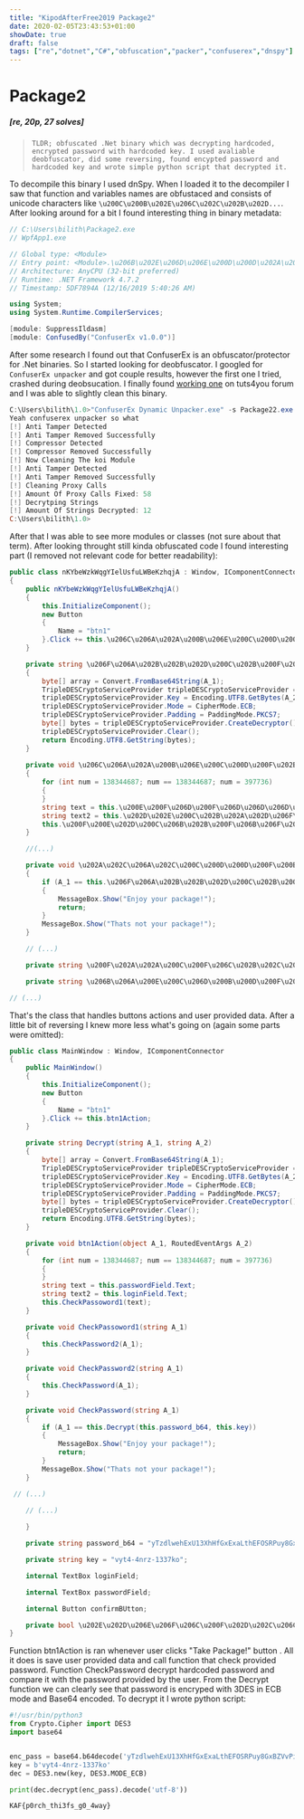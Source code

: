 ```yaml
---
title: "KipodAfterFree2019 Package2"
date: 2020-02-05T23:43:53+01:00
showDate: true
draft: false
tags: ["re","dotnet","C#","obfuscation","packer","confuserex","dnspy"]
---
```


Package2
===
##### [re, 20p, 27 solves]
> ```TLDR; obfuscated .Net binary which was decrypting hardcoded, encrypted password with hardcoded key. I used avaliable deobfuscator, did some reversing, found encypted password and hardcoded key and wrote simple python script that decrypted it.```

To decompile this binary I used dnSpy. When I loaded it to the decompiler I saw that function and variables names are obfustaced and consists of unicode characters like `\u200C\u200B\u202E\u206C\u202C\u202B\u202D...`. After looking around for a bit I found interesting thing in binary metadata:

```c#
// C:\Users\bilith\Package2.exe
// WpfApp1.exe

// Global type: <Module>
// Entry point: <Module>.\u206B\u202E\u206D\u206E\u200D\u200D\u202A\u202D\u202A\u200C\u206F\u206B\u206A\u202A\u206C\u206B\u206B\u200D\u202A\u200C\u200C\u206D\u200B\u206C\u202C\u206D\u206E\u206D\u202A\u202B\u202E\u200B\u206A\u200C\u200B\u200B\u202D\u200D\u206E\u202A\u202E
// Architecture: AnyCPU (32-bit preferred)
// Runtime: .NET Framework 4.7.2
// Timestamp: 5DF7894A (12/16/2019 5:40:26 AM)

using System;
using System.Runtime.CompilerServices;

[module: SuppressIldasm]
[module: ConfusedBy("ConfuserEx v1.0.0")]
```

After some research I found out that ConfuserEx is an obfuscator/protector for .Net binaries. So I started looking for deobfuscator. I googled for `ConfuserEx unpacker` and got couple results, however the first one I tried, crashed during deobsucation. I finally found [working one](https://github.com/XenocodeRCE/ConfuserEx-Unpacker) on tuts4you forum and I was able to slightly clean this binary.

```powershell
C:\Users\bilith\1.0>"ConfuserEx Dynamic Unpacker.exe" -s Package22.exe
Yeah confuserex unpacker so what
[!] Anti Tamper Detected
[!] Anti Tamper Removed Successfully
[!] Compressor Detected
[!] Compressor Removed Successfully
[!] Now Cleaning The koi Module
[!] Anti Tamper Detected
[!] Anti Tamper Removed Successfully
[!] Cleaning Proxy Calls
[!] Amount Of Proxy Calls Fixed: 58
[!] Decrytping Strings
[!] Amount Of Strings Decrypted: 12
C:\Users\bilith\1.0>
```

After that I was able to see more modules or classes (not sure about that term). After looking throught still kinda obfuscated code I found interesting part (I removed not relevant code for better readability):

```c#
public class nKYbeWzkWqgYIelUsfuLWBeKzhqjA : Window, IComponentConnector
{
	public nKYbeWzkWqgYIelUsfuLWBeKzhqjA()
	{
		this.InitializeComponent();
		new Button
		{
			Name = "btn1"
		}.Click += this.\u206C\u206A\u202A\u200B\u206E\u200C\u200D\u200F\u202B\u202D\u200F\u202E\u206C\u206D\u206C\u200C\u202C\u206D\u200D\u206B\u200B\u200B\u200D\u200B\u202A\u202D\u200B\u202E\u200F\u200E\u202C\u202A\u206D\u206E\u202A\u206D\u202D\u206B\u206F\u202C\u202E;
	}

	private string \u206F\u206A\u202B\u202B\u202D\u200C\u202B\u200F\u202E\u200D\u200D\u206D\u200C\u206B\u202D\u202E\u206E\u206F\u206D\u202A\u202B\u200F\u206F\u206F\u200F\u200E\u206F\u206A\u206E\u202A\u200C\u202D\u202B\u202B\u202C\u206A\u200D\u200B\u202A\u202A\u202E(string A_1, string A_2)
	{
		byte[] array = Convert.FromBase64String(A_1);
		TripleDESCryptoServiceProvider tripleDESCryptoServiceProvider = new TripleDESCryptoServiceProvider();
		tripleDESCryptoServiceProvider.Key = Encoding.UTF8.GetBytes(A_2);
		tripleDESCryptoServiceProvider.Mode = CipherMode.ECB;
		tripleDESCryptoServiceProvider.Padding = PaddingMode.PKCS7;
		byte[] bytes = tripleDESCryptoServiceProvider.CreateDecryptor().TransformFinalBlock(array, 0, array.Length);
		tripleDESCryptoServiceProvider.Clear();
		return Encoding.UTF8.GetString(bytes);
	}
 
	private void \u206C\u206A\u202A\u200B\u206E\u200C\u200D\u200F\u202B\u202D\u200F\u202E\u206C\u206D\u206C\u200C\u202C\u206D\u200D\u206B\u200B\u200B\u200D\u200B\u202A\u202D\u200B\u202E\u200F\u200E\u202C\u202A\u206D\u206E\u202A\u206D\u202D\u206B\u206F\u202C\u202E(object A_1, RoutedEventArgs A_2)
	{
		for (int num = 138344687; num == 138344687; num = 397736)
		{
		}
		string text = this.\u200E\u200F\u206D\u200F\u206D\u206D\u206D\u206F\u200C\u200E\u206A\u202B\u200E\u200E\u206B\u200F\u206A\u206B\u200D\u206F\u200C\u206C\u206E\u200F\u200F\u202C\u202C\u202A\u206A\u200C\u206D\u200D\u206F\u206E\u202E\u200F\u200F\u202A\u202D\u206A\u202E.Text;
		string text2 = this.\u202D\u202E\u200C\u202B\u202A\u202D\u206F\u200B\u206D\u206E\u206F\u202C\u206B\u202E\u200B\u202B\u206D\u200D\u200E\u206E\u206E\u200C\u200B\u206B\u206B\u206B\u200E\u200C\u200D\u202C\u200C\u206A\u202A\u206B\u206A\u206A\u202B\u206A\u200C\u206B\u202E.Text;
		this.\u200F\u200E\u202D\u200C\u206B\u202B\u200F\u206B\u206F\u202A\u202B\u202C\u206B\u200E\u206A\u206B\u200C\u206B\u206A\u200F\u202B\u206E\u206D\u200F\u200C\u202C\u202D\u200B\u202D\u200C\u202A\u202E\u200D\u202A\u206F\u202B\u202D\u200F\u202B\u200F\u202E(text);
	}

	//(...)

	private void \u202A\u202C\u206A\u202C\u200C\u200D\u200D\u200F\u200B\u206A\u202B\u202C\u200F\u206C\u202B\u206B\u200C\u206F\u202A\u202B\u200F\u206A\u206E\u200B\u200C\u206F\u206F\u206F\u206A\u200B\u206F\u200E\u202B\u202A\u200E\u202D\u200E\u206C\u206B\u202E(string A_1)
	{
		if (A_1 == this.\u206F\u206A\u202B\u202B\u202D\u200C\u202B\u200F\u202E\u200D\u200D\u206D\u200C\u206B\u202D\u202E\u206E\u206F\u206D\u202A\u202B\u200F\u206F\u206F\u200F\u200E\u206F\u206A\u206E\u202A\u200C\u202D\u202B\u202B\u202C\u206A\u200D\u200B\u202A\u202A\u202E(this.\u200F\u202A\u202A\u200C\u200F\u206C\u202B\u202C\u206B\u206B\u200D\u206A\u202D\u200B\u202C\u202B\u202B\u200B\u202C\u202B\u202E\u202E\u202A\u202D\u200C\u202B\u206F\u202C\u202C\u206D\u206E\u206B\u206D\u200D\u202D\u202D\u200E\u202B\u200D\u200E\u202E, this.\u206B\u206A\u200E\u200C\u206D\u200B\u200D\u200F\u202C\u206C\u202B\u206E\u206D\u200D\u200C\u200D\u202D\u200D\u202A\u202E\u206D\u202D\u200C\u202A\u206F\u206D\u200B\u206B\u202A\u206F\u206C\u200E\u202D\u202E\u200F\u200E\u206A\u200F\u200F\u202E\u202E))
		{
			MessageBox.Show("Enjoy your package!");
			return;
		}
		MessageBox.Show("Thats not your package!");
	}

	// (...)

	private string \u200F\u202A\u202A\u200C\u200F\u206C\u202B\u202C\u206B\u206B\u200D\u206A\u202D\u200B\u202C\u202B\u202B\u200B\u202C\u202B\u202E\u202E\u202A\u202D\u200C\u202B\u206F\u202C\u202C\u206D\u206E\u206B\u206D\u200D\u202D\u202D\u200E\u202B\u200D\u200E\u202E = "yTzdlwehExU13XhHfGxExaLthEFOSRPuy8GxBZVvPig=";

	private string \u206B\u206A\u200E\u200C\u206D\u200B\u200D\u200F\u202C\u206C\u202B\u206E\u206D\u200D\u200C\u200D\u202D\u200D\u202A\u202E\u206D\u202D\u200C\u202A\u206F\u206D\u200B\u206B\u202A\u206F\u206C\u200E\u202D\u202E\u200F\u200E\u206A\u200F\u200F\u202E\u202E = "vyt4-4nrz-1337ko";

// (...)
```

That's the class that handles buttons actions and user provided data. After a little bit of reversing I knew more less what's going on (again some parts were omitted):

```c#
public class MainWindow : Window, IComponentConnector
{
	public MainWindow()
	{
		this.InitializeComponent();
		new Button
		{
			Name = "btn1"
		}.Click += this.btn1Action;
	}

	private string Decrypt(string A_1, string A_2)
	{
		byte[] array = Convert.FromBase64String(A_1);
		TripleDESCryptoServiceProvider tripleDESCryptoServiceProvider = new TripleDESCryptoServiceProvider();
		tripleDESCryptoServiceProvider.Key = Encoding.UTF8.GetBytes(A_2);
		tripleDESCryptoServiceProvider.Mode = CipherMode.ECB;
		tripleDESCryptoServiceProvider.Padding = PaddingMode.PKCS7;
		byte[] bytes = tripleDESCryptoServiceProvider.CreateDecryptor().TransformFinalBlock(array, 0, array.Length);
		tripleDESCryptoServiceProvider.Clear();
		return Encoding.UTF8.GetString(bytes);
	}

	private void btn1Action(object A_1, RoutedEventArgs A_2)
	{
		for (int num = 138344687; num == 138344687; num = 397736)
		{
		}
		string text = this.passwordField.Text;
		string text2 = this.loginField.Text;
		this.CheckPassoword1(text);
	}

	private void CheckPassoword1(string A_1)
	{
		this.CheckPassword2(A_1);
	}

	private void CheckPassword2(string A_1)
	{
		this.CheckPassword(A_1);
	}

	private void CheckPassword(string A_1)
	{
		if (A_1 == this.Decrypt(this.password_b64, this.key))
		{
			MessageBox.Show("Enjoy your package!");
			return;
		}
		MessageBox.Show("Thats not your package!");
	}

 // (...)

	// (...)
 
	}

	private string password_b64 = "yTzdlwehExU13XhHfGxExaLthEFOSRPuy8GxBZVvPig=";

	private string key = "vyt4-4nrz-1337ko";

	internal TextBox loginField;

	internal TextBox passwordField;

	internal Button confirmBUtton;

	private bool \u202E\u202D\u206E\u206F\u206C\u200F\u202D\u202C\u206C\u200D\u200C\u200D\u206D\u206F\u206B\u200B\u206A\u206E\u200F\u200E\u206F\u206B\u206C\u206C\u206C\u206F\u206B\u200C\u200B\u202A\u206E\u202D\u200F\u202B\u200F\u200C\u200B\u202A\u202D\u200E\u202E;
}
```
Function btn1Action is ran whenever user clicks "Take Package!" button . All it does is save user provided data and call function that check provided password. Function CheckPassword decrypt hardcoded password and compare it with the password provided by the user. From the Decrypt function we can clearly see that password is encryped with 3DES in ECB mode and Base64 encoded. To decrypt it I wrote python script:

```python
#!/usr/bin/python3
from Crypto.Cipher import DES3
import base64


enc_pass = base64.b64decode('yTzdlwehExU13XhHfGxExaLthEFOSRPuy8GxBZVvPig=')
key = b'vyt4-4nrz-1337ko'
dec = DES3.new(key, DES3.MODE_ECB)

print(dec.decrypt(enc_pass).decode('utf-8'))
```

```
KAF{p0rch_thi3fs_g0_4way}
```
